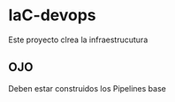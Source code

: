 # IaC-devops

Este proyecto clrea la infraestrucutura

## OJO

Deben estar construidos los Pipelines base